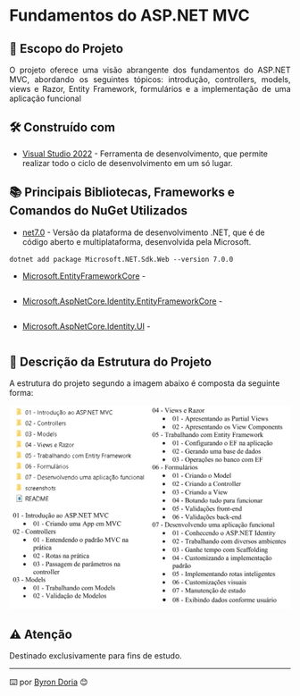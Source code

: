 # Fundamentos do ASP.NET MVC

## 📝️ Escopo do Projeto

<p align="justify">
O projeto oferece uma visão abrangente dos fundamentos do ASP.NET MVC, abordando os seguintes tópicos: 
introdução, controllers, models, views e Razor, Entity Framework, formulários e a implementação de uma 
aplicação funcional
</p>

## 🛠️ Construído com

* [Visual Studio 2022](https://learn.microsoft.com/pt-br/visualstudio/windows/?view=vs-2022) - Ferramenta de desenvolvimento, que permite realizar todo o ciclo de desenvolvimento em um só lugar.
  
## 📚 Principais Bibliotecas, Frameworks e Comandos do NuGet Utilizados

* [net7.0](https://learn.microsoft.com/pt-br/dotnet/core/compatibility/7.0) - Versão da plataforma de desenvolvimento .NET, que é de código aberto e multiplataforma, desenvolvida pela Microsoft.

```
dotnet add package Microsoft.NET.Sdk.Web --version 7.0.0
```

* [Microsoft.EntityFrameworkCore]() - 

```

```

* [Microsoft.AspNetCore.Identity.EntityFrameworkCore]() - 

```

```

* [Microsoft.AspNetCore.Identity.UI]() - 

```

```

## 🚧 Descrição da Estrutura do Projeto

A estrutura do projeto segundo a imagem abaixo é composta da seguinte forma:

![EstruturaDoProjeto](screenshots/estrutura.png)

## ⚠️ Atenção

Destinado exclusivamente para fins de estudo.

---
⌨️ por [Byron Doria](https://gist.github.com/lohhans) 😊
